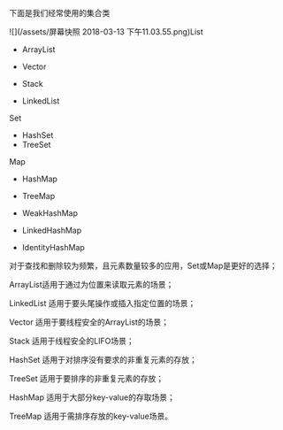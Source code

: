 下面是我们经常使用的集合类

![](/assets/屏幕快照 2018-03-13 下午11.03.55.png)List

* ArrayList

* Vector

* Stack
* LinkedList

Set

* HashSet
* TreeSet

Map

* HashMap

* TreeMap
* WeakHashMap
* LinkedHashMap

* IdentityHashMap





对于查找和删除较为频繁，且元素数量较多的应用，Set或Map是更好的选择；

ArrayList适用于通过为位置来读取元素的场景；

LinkedList 适用于要头尾操作或插入指定位置的场景；

Vector 适用于要线程安全的ArrayList的场景；

Stack 适用于线程安全的LIFO场景；

HashSet 适用于对排序没有要求的非重复元素的存放；

TreeSet 适用于要排序的非重复元素的存放；

HashMap 适用于大部分key-value的存取场景；

TreeMap 适用于需排序存放的key-value场景。

